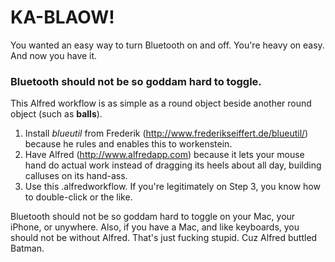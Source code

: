 # KA-BLAOW!

You wanted an easy way to turn Bluetooth on and off. You're heavy on easy. And now you have it.

### Bluetooth should not be so goddam hard to toggle.

This Alfred workflow is as simple as a round object beside another round object (such as **balls**).

1. Install *blueutil* from Frederik (http://www.frederikseiffert.de/blueutil/) because he rules and enables this to workenstein.
2. Have Alfred (http://www.alfredapp.com) because it lets your mouse hand do actual work instead of dragging its heels about all day, building calluses on its hand-ass.
3. Use this .alfredworkflow.  If you're legitimately on Step 3, you know how to double-click or the like.

Bluetooth should not be so goddam hard to toggle on your Mac, your iPhone, or unywhere.  Also, if you have a Mac, and like keyboards, you should not be without Alfred.  That's just fucking stupid. Cuz Alfred buttled Batman.

